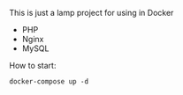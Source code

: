 This is just a lamp project for using in Docker 
- PHP 
- Nginx
- MySQL

How to start:

```dockerfile
docker-compose up -d
```
